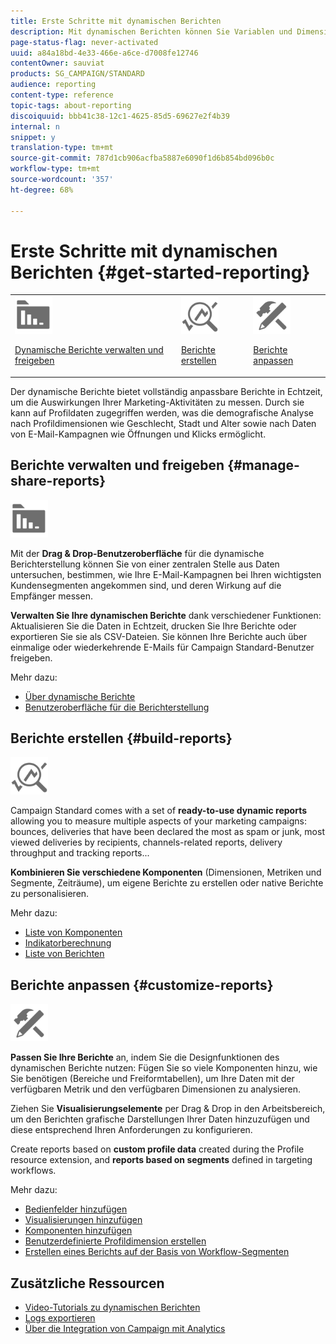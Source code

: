 ```yaml
---
title: Erste Schritte mit dynamischen Berichten
description: Mit dynamischen Berichten können Sie Variablen und Dimensionen in Ihre Freiformumgebung ziehen und die Wirkung Ihrer Kampagnen analysieren.
page-status-flag: never-activated
uuid: a84a18bd-4e33-466e-a6ce-d7008fe12746
contentOwner: sauviat
products: SG_CAMPAIGN/STANDARD
audience: reporting
content-type: reference
topic-tags: about-reporting
discoiquuid: bbb41c38-12c1-4625-85d5-69627e2f4b39
internal: n
snippet: y
translation-type: tm+mt
source-git-commit: 787d1cb906acfba5887e6090f1d6b854bd096b0c
workflow-type: tm+mt
source-wordcount: '357'
ht-degree: 68%

---
```



# Erste Schritte mit dynamischen Berichten {#get-started-reporting}

<table>
<tr>
<td><img src="assets/do-not-localize/icon_manage.svg" width="60px"><p><a href="#manage-share-reports">Dynamische Berichte verwalten und freigeben</a></p></td>
<td><img src="assets/do-not-localize/icon_build.svg" width="60px"><p><a href="#build-reports">Berichte erstellen</a></p></td>
<td><img src="assets/do-not-localize/icon_customize.svg" width="60px"><p><a href="#customize-reports">Berichte anpassen</a></p></td></tr>
</table>

Der dynamische Berichte bietet vollständig anpassbare Berichte in Echtzeit, um die Auswirkungen Ihrer Marketing-Aktivitäten zu messen. Durch sie kann auf Profildaten zugegriffen werden, was die demografische Analyse nach Profildimensionen wie Geschlecht, Stadt und Alter sowie nach Daten von E-Mail-Kampagnen wie Öffnungen und Klicks ermöglicht.

## Berichte verwalten und freigeben {#manage-share-reports}

<img src="assets/do-not-localize/icon_manage.svg" width="60px">

Mit der **Drag &amp; Drop-Benutzeroberfläche** für die dynamische Berichterstellung können Sie von einer zentralen Stelle aus Daten untersuchen, bestimmen, wie Ihre E-Mail-Kampagnen bei Ihren wichtigsten Kundensegmenten angekommen sind, und deren Wirkung auf die Empfänger messen.

**Verwalten Sie Ihre dynamischen Berichte** dank verschiedener Funktionen: Aktualisieren Sie die Daten in Echtzeit, drucken Sie Ihre Berichte oder exportieren Sie sie als CSV-Dateien. Sie können Ihre Berichte auch über einmalige oder wiederkehrende E-Mails für Campaign Standard-Benutzer freigeben.

Mehr dazu:

* [Über dynamische Berichte](../../reporting/using/about-dynamic-reports.md)
* [Benutzeroberfläche für die Berichterstellung](../../reporting/using/reporting-interface.md)

## Berichte erstellen {#build-reports}

<img src="assets/do-not-localize/icon_build.svg" width="60px">

Campaign Standard comes with a set of **ready-to-use dynamic reports** allowing you to measure multiple aspects of your marketing campaigns: bounces, deliveries that have been declared the most as spam or junk, most viewed deliveries by recipients, channels-related reports, delivery throughput  and tracking reports...

**Kombinieren Sie verschiedene Komponenten** (Dimensionen, Metriken und Segmente, Zeiträume), um eigene Berichte zu erstellen oder native Berichte zu personalisieren.

Mehr dazu:

* [Liste von Komponenten](../../reporting/using/list-of-components-.md)
* [Indikatorberechnung](../../reporting/using/indicator-calculation.md)
* [Liste von Berichten](../../reporting/using/defining-the-report-period.md)

## Berichte anpassen {#customize-reports}

<img src="assets/do-not-localize/icon_customize.svg" width="60px">

**Passen Sie Ihre Berichte** an, indem Sie die Designfunktionen des dynamischen Berichte nutzen: Fügen Sie so viele Komponenten hinzu, wie Sie benötigen (Bereiche und Freiformtabellen), um Ihre Daten mit der verfügbaren Metrik und den verfügbaren Dimensionen zu analysieren.

Ziehen Sie **Visualisierungselemente** per Drag &amp; Drop in den Arbeitsbereich, um den Berichten grafische Darstellungen Ihrer Daten hinzuzufügen und diese entsprechend Ihren Anforderungen zu konfigurieren.

Create reports based on **custom profile data** created during the Profile resource extension, and **reports based on segments** defined in targeting workflows.

Mehr dazu:

* [Bedienfelder hinzufügen](../../reporting/using/adding-panels.md)
* [Visualisierungen hinzufügen](../../reporting/using/adding-visualizations.md)
* [Komponenten hinzufügen](../../reporting/using/adding-components.md)
* [Benutzerdefinierte Profildimension erstellen](../../reporting/using/creating-a-custom-profile-dimension.md)
* [Erstellen eines Berichts auf der Basis von Workflow-Segmenten](../../reporting/using/creating-a-report-workflow-segment.md)

## Zusätzliche Ressourcen

* [Video-Tutorials zu dynamischen Berichten](https://docs.adobe.com/content/help/de-DE/campaign-standard-learn/tutorials/reporting/exploring-reports.html)
* [Logs exportieren](../../automating/using/exporting-logs.md)
* [Über die Integration von Campaign mit Analytics](../../integrating/using/about-campaign-analytics-integration.md)
